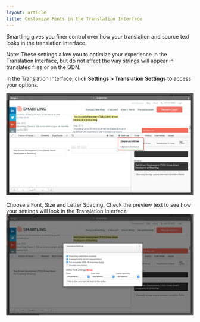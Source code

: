 ```yaml
---
layout: article
title: Customize Fonts in the Translation Interface
---
```



Smartling gives you finer control over how your translation and source text looks in the translation interface.

Note: These settings allow you to optimize your experience in the Translation Interface, but do not affect the way strings will appear in translated files or on the GDN.

In the Translation Interface, click **Settings &gt; Translation Settings** to access your options.

![](/uploads/versions/smartling___translations_management_and_cloudcannon_and_skype---x----2557-1396x---.png)

Choose a Font, Size and Letter Spacing. Check the preview text to see how your settings will look in the Translation Interface![](/uploads/versions/screenshot_6_21_16__2_07_pm---x----2560-1387x---.png)